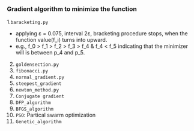 ### Gradient algorithm to minimize the function
1.`baracketing.py`
- applying ε = 0.075, interval 2ε, bracketing procedure stops, when the function value(f_i) turns into upward.
- e.g., f_0 > f_1 > f_2 > f_3 > f_4 & f_4 < f_5 indicating that the minimizer will is between p_4 and p_5.

2. `goldensection.py` 
3. `fibonacci.py` 
4. `normal_gradient.py` 
5. `steepest_gradient`
6. `newton_method.py`
7. `Conjugate gradient`
8. `DFP_algorithm`
9. `BFGS_algorithm`
10. `PSO`: Partical swarm optimization
11. `Genetic_algorithm`
